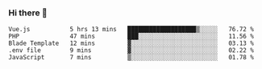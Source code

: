 ### Hi there 👋

<!--START_SECTION:waka-->

```text
Vue.js           5 hrs 13 mins   ███████████████████▒░░░░░   76.72 %
PHP              47 mins         ███░░░░░░░░░░░░░░░░░░░░░░   11.56 %
Blade Template   12 mins         ▓░░░░░░░░░░░░░░░░░░░░░░░░   03.13 %
.env file        9 mins          ▓░░░░░░░░░░░░░░░░░░░░░░░░   02.22 %
JavaScript       7 mins          ▒░░░░░░░░░░░░░░░░░░░░░░░░   01.78 %
```

<!--END_SECTION:waka-->

<!--
**Jonas-VanHaeken/Jonas-VanHaeken** is a ✨ _special_ ✨ repository because its `README.md` (this file) appears on your GitHub profile.

Here are some ideas to get you started:

- 🔭 I’m currently working on ...
- 🌱 I’m currently learning ...
- 👯 I’m looking to collaborate on ...
- 🤔 I’m looking for help with ...
- 💬 Ask me about ...
- 📫 How to reach me: ...
- 😄 Pronouns: ...
- ⚡ Fun fact: ...
-->
